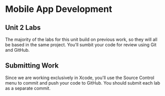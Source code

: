 # Mobile App Development

## Unit 2 Labs

The majority of the labs for this unit build on previous work, so they will all be based in the same project. You'll sumbit your code for review using Git and GitHub.

## Submitting Work

Since we are working exclusively in Xcode, you'll use the Source Control menu to commit and push your code to GitHub. You should submit each lab as a separate commit.
